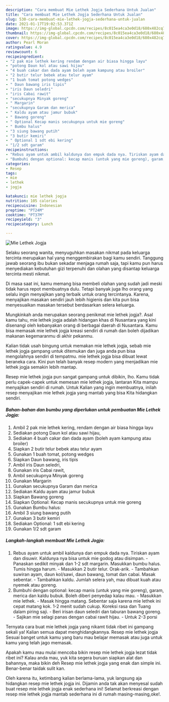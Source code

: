 ```yaml
---
description: "Cara membuat Mie Lethek Jogja Sederhana Untuk Jualan"
title: "Cara membuat Mie Lethek Jogja Sederhana Untuk Jualan"
slug: 530-cara-membuat-mie-lethek-jogja-sederhana-untuk-jualan
date: 2021-01-17T19:02:53.371Z
image: https://img-global.cpcdn.com/recipes/8c015ea4ca3e0d18/680x482cq70/mie-lethek-jogja-foto-resep-utama.jpg
thumbnail: https://img-global.cpcdn.com/recipes/8c015ea4ca3e0d18/680x482cq70/mie-lethek-jogja-foto-resep-utama.jpg
cover: https://img-global.cpcdn.com/recipes/8c015ea4ca3e0d18/680x482cq70/mie-lethek-jogja-foto-resep-utama.jpg
author: Pearl Moran
ratingvalue: 4.9
reviewcount: 6
recipeingredient:
- "2 pak mie lethek kering rendam dengan air biasa hingga layu"
- "potong Daun kol atau sawi hijau"
- "4 buah cakar dan dada ayam boleh ayam kampung atau broiler"
- "2 butir telur bebek atau telur ayam"
- "1 buah tomat potong wedges"
- " Daun bawang iris tipis"
- "iris Daun seledri"
- "iris Cabai rawit"
- "secukupnya Minyak goreng"
- " Margarin"
- "secukupnya Garam dan merica"
- " Kaldu ayam atau jamur bubuk"
- " Bawang goreng"
- " Optional Kecap manis secukupnya untuk mie goreng"
- " Bumbu halus"
- "3 siung bawang putih"
- "3 butir kemiri"
- " Optional 1 sdt ebi kering"
- "1/2 sdt garam"
recipeinstructions:
- "Rebus ayam untuk ambil kaldunya dan empuk dada nya. Tiriskan ayam dan disuwir. Kaldunya nya bisa untuk mie godog atau disimpan. Panaskan sedikit minyak dan 1-2 sdt margarin. Masukkan bumbu halus. Tumis hingga harum. Masukkan 2 butir telur. Orak-arik. Tambahkan suwiran ayam, daun kol/sawi, daun bawang, tomat dan cabai. Masak sebentar. Tambahkan kaldu. Jumlah selera yah, mau dibuat kuah atau nyemek atau goreng."
- "Bumbuhi dengan optional: kecap manis (untuk yang mie goreng), garam, merica dan kaldu bubuk. Boleh diberi penyedap kalau mau. Masukkan mie lethek. Masak hingga matang. Sebentar saja karena mie lethek ini cepat matang kok. 1-2 menit sudah cukup. Koreksi rasa dan Tuang dalam piring saji. Beri irisan daun seledri dan taburan bawang goreng. Sajikan mie selagi panas dengan cabai rawit hijau. Untuk 2-3 porsi"
categories:
- Resep
tags:
- mie
- lethek
- jogja

katakunci: mie lethek jogja 
nutrition: 105 calories
recipecuisine: Indonesian
preptime: "PT24M"
cooktime: "PT37M"
recipeyield: "3"
recipecategory: Lunch

---
```



![Mie Lethek Jogja](https://img-global.cpcdn.com/recipes/8c015ea4ca3e0d18/680x482cq70/mie-lethek-jogja-foto-resep-utama.jpg)

Selaku seorang wanita, menyuguhkan masakan nikmat pada keluarga tercinta merupakan hal yang menggembirakan bagi kamu sendiri. Tanggung jawab seorang ibu bukan sekadar menjaga rumah saja, tapi kamu pun harus menyediakan kebutuhan gizi terpenuhi dan olahan yang disantap keluarga tercinta mesti nikmat.

Di masa  saat ini, kamu memang bisa membeli olahan yang sudah jadi meski tidak harus repot membuatnya dulu. Tetapi banyak juga lho orang yang selalu ingin menyajikan yang terbaik untuk orang tercintanya. Karena, menyajikan masakan sendiri jauh lebih higienis dan kita pun bisa menyesuaikan masakan tersebut berdasarkan selera keluarga. 



Mungkinkah anda merupakan seorang penikmat mie lethek jogja?. Asal kamu tahu, mie lethek jogja adalah hidangan khas di Nusantara yang kini disenangi oleh kebanyakan orang di berbagai daerah di Nusantara. Kamu bisa memasak mie lethek jogja kreasi sendiri di rumah dan boleh dijadikan makanan kegemaranmu di akhir pekanmu.

Kalian tidak usah bingung untuk memakan mie lethek jogja, sebab mie lethek jogja gampang untuk ditemukan dan juga anda pun bisa mengolahnya sendiri di tempatmu. mie lethek jogja bisa dibuat lewat beraneka cara. Kini pun telah banyak resep modern yang menjadikan mie lethek jogja semakin lebih mantap.

Resep mie lethek jogja pun sangat gampang untuk dibikin, lho. Kamu tidak perlu capek-capek untuk memesan mie lethek jogja, lantaran Kita mampu menyajikan sendiri di rumah. Untuk Kalian yang ingin membuatnya, inilah resep menyajikan mie lethek jogja yang mantab yang bisa Kita hidangkan sendiri.

<!--inarticleads1-->

##### Bahan-bahan dan bumbu yang diperlukan untuk pembuatan Mie Lethek Jogja:

1. Ambil 2 pak mie lethek kering, rendam dengan air biasa hingga layu
1. Sediakan potong Daun kol atau sawi hijau,
1. Sediakan 4 buah cakar dan dada ayam (boleh ayam kampung atau broiler)
1. Siapkan 2 butir telur bebek atau telur ayam
1. Gunakan 1 buah tomat, potong wedges
1. Siapkan  Daun bawang, iris tipis
1. Ambil iris Daun seledri,
1. Gunakan iris Cabai rawit,
1. Ambil secukupnya Minyak goreng
1. Gunakan  Margarin
1. Gunakan secukupnya Garam dan merica
1. Sediakan  Kaldu ayam atau jamur bubuk
1. Siapkan  Bawang goreng
1. Siapkan  Optional: Kecap manis secukupnya untuk mie goreng
1. Gunakan  Bumbu halus:
1. Ambil 3 siung bawang putih
1. Gunakan 3 butir kemiri
1. Sediakan  Optional: 1 sdt ebi kering
1. Gunakan 1/2 sdt garam




<!--inarticleads2-->

##### Langkah-langkah membuat Mie Lethek Jogja:

1. Rebus ayam untuk ambil kaldunya dan empuk dada nya. Tiriskan ayam dan disuwir. Kaldunya nya bisa untuk mie godog atau disimpan. - Panaskan sedikit minyak dan 1-2 sdt margarin. Masukkan bumbu halus. Tumis hingga harum. - Masukkan 2 butir telur. Orak-arik. - Tambahkan suwiran ayam, daun kol/sawi, daun bawang, tomat dan cabai. Masak sebentar. - Tambahkan kaldu. Jumlah selera yah, mau dibuat kuah atau nyemek atau goreng.
1. Bumbuhi dengan optional: kecap manis (untuk yang mie goreng), garam, merica dan kaldu bubuk. Boleh diberi penyedap kalau mau. - Masukkan mie lethek. - Masak hingga matang. Sebentar saja karena mie lethek ini cepat matang kok. 1-2 menit sudah cukup. Koreksi rasa dan Tuang dalam piring saji. - Beri irisan daun seledri dan taburan bawang goreng. - Sajikan mie selagi panas dengan cabai rawit hijau. - Untuk 2-3 porsi




Ternyata cara buat mie lethek jogja yang nikamt tidak ribet ini gampang sekali ya! Kalian semua dapat menghidangkannya. Resep mie lethek jogja Sesuai banget untuk kamu yang baru mau belajar memasak atau juga untuk kamu yang telah jago memasak.

Apakah kamu mau mulai mencoba bikin resep mie lethek jogja lezat tidak ribet ini? Kalau anda mau, yuk kita segera buruan siapkan alat dan bahannya, maka bikin deh Resep mie lethek jogja yang enak dan simple ini. Benar-benar taidak sulit kan. 

Oleh karena itu, ketimbang kalian berlama-lama, yuk langsung aja hidangkan resep mie lethek jogja ini. Dijamin anda tak akan menyesal sudah buat resep mie lethek jogja enak sederhana ini! Selamat berkreasi dengan resep mie lethek jogja mantab sederhana ini di rumah masing-masing,oke!.

